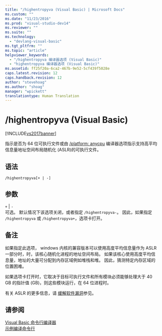 ```yaml
---
title: "/highentropyva (Visual Basic) | Microsoft Docs"
ms.custom: ""
ms.date: "11/23/2016"
ms.prod: "visual-studio-dev14"
ms.reviewer: ""
ms.suite: ""
ms.technology: 
  - "devlang-visual-basic"
ms.tgt_pltfrm: ""
ms.topic: "article"
helpviewer_keywords: 
  - "/highentropyva 编译器选项 (Visual Basic)"
  - "highentropyva 编译器选项 (Visual Basic)"
ms.assetid: ff25f20a-6ca2-467b-9e52-5cf439f5028e
caps.latest.revision: 12
caps.handback.revision: 12
author: "stevehoag"
ms.author: "shoag"
manager: "wpickett"
translationtype: Human Translation
---
```

# /highentropyva (Visual Basic)
[!INCLUDE[vs2017banner](../../../csharp/includes/vs2017banner.md)]

指示是否为 64 位可执行文件或由 [\/platform: anycpu](../../../visual-basic/reference/command-line-compiler/platform.md) 编译器选项指示支持高平均信息量地址空间布局随机化 \(ASLR\)的可执行文件。  
  
## 语法  
  
```  
/highentropyva[+ | -]  
```  
  
## 参数  
 `+` &#124; `-`  
 可选。  默认情况下该选项关闭，或者指定 `/highentropyva-`。  因此，如果指定 `/highentropyva` 或 `/highentropyva+`，选项卡打开。  
  
## 备注  
 如果指定此选项， windows 内核的兼容版本可以使用高度平均信息量作为 ASLR 一部分时，时，该核心随机化进程的地址空间布局。  如果该核心使用高度平均信息量，地址的大量可分配到内存区域例如堆栈和堆。  因此，猜测特定内存区域的位置困难。  
  
 如果选项卡打开时，它取决于目标可执行文件和所有模块必须能够处理大于 40 GB 的指针值 \(GB\)，则这些模块运行，在 64 位进程时。  
  
 有关 ASLR 的更多信息，请 [缓解软件漏洞](http://go.microsoft.com/fwlink/?LinkId=226234)参见。  
  
## 请参阅  
 [Visual Basic 命令行编译器](../../../visual-basic/reference/command-line-compiler/index.md)   
 [示例编译命令行](../../../visual-basic/reference/command-line-compiler/sample-compilation-command-lines.md)